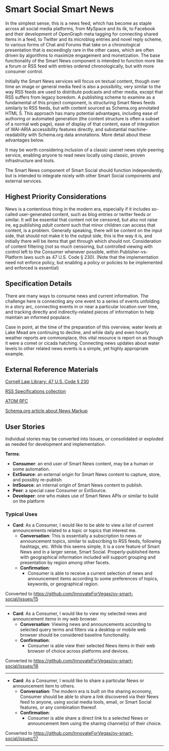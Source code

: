 <!--
 Copyright (C) 2022 Innovate for Vegas Foundation
 
 This file is part of ov-smart-social.
 
 ov-smart-social is free software: you can redistribute it and/or modify
 it under the terms of the GNU General Public License as published by
 the Free Software Foundation, either version 3 of the License, or
 (at your option) any later version.
 
 ov-smart-social is distributed in the hope that it will be useful,
 but WITHOUT ANY WARRANTY; without even the implied warranty of
 MERCHANTABILITY or FITNESS FOR A PARTICULAR PURPOSE.  See the
 GNU General Public License for more details.
 
 You should have received a copy of the GNU General Public License
 along with ov-smart-social.  If not, see <http://www.gnu.org/licenses/>.
-->

# Smart Social Smart News

In the simplest sense, this is a news feed, which has become as staple across all social media platforms, from MySpace and its ilk, to Facebook and their development of OpenGraph meta tagging for connecting shared items in a feed, to Twitter and its microblog entries and novel reply scheme, to various forms of Chat and Forums that take on a chronological presentation that is exceedingly rare in the other cases, which are often driven by algorithms to maximize engagement and monetization. The base functionality of the Smart News component is intended to function more like a forum or RSS feed with entries ordered chronologically, but with more consumer control.

Initially the Smart News services will focus on textual content, though over time an image or general media feed is also a possibility, very similar to the way RSS feeds are used to distribute podcasts and other media, except that RSS suffers from legacy boredom. A publishing scheme to examine as a fundamental of this project component, is structuring Smart News feeds similarly to RSS feeds, but with content sourced as Schema.org annotated HTML 5. This approach has many potential advantages, including ease of authoring or automated generation (the content structure is often a subset of a normal web page), ease of display of that content, ease of integration of WAI-ARIA accessibility features directly, and substantial machine-readability with Schema.org data annotations. More detail about these advantages below.

It may be worth considering inclusion of a classic usenet news style peering service, enabling anyone to read news locally using classic, proven infrastructure and tools.

The Smart News component of Smart Social should function independently, but is intended to integrate nicely with other Smart Social components and external services.

## Highest Priority Considerations

News is a contentious thing in the modern era, especially if it includes so-called user-generated content, such as blog entries or twitter feeds or similar. It will be essential that content not be censored, but also not raise ire, eg publishing *adult content* such that minor children can access that content, is a problem. Generally speaking, there will be content on the input side, that should not make it to the output side, this is the way it is, and initially there will be items that get through which should not. Consideration of content filtering (not so much censoring, but controlled viewing with control left to the Consumer whenever possible, within Publisher-vs-Platform laws such as 47 U.S. Code § 230). (Note that the implementation need not enforce policy, but enabling a policy or policies to be implemented and enforced is essential)

## Specification Details

There are many ways to consume news and current information. The challenge here is connecting any one event to a series of events unfolding in a story arc, connecting events in or near a particular location over time, and tracking directly and indirectly-related pieces of information to help maintain an informed populace.

Case in point, at the time of the preparation of this overview, water levels at Lake Mead are continuing to decline, and while daily and even hourly weather reports are commonplace, this vital resource is report on as though it were a comet or cicada hatching. Connecting news updates about water levels to other related news events is a simple, yet highly appropriate example.

## External Reference Materials

[Cornell Law Library: 47 U.S. Code § 230](https://www.law.cornell.edu/uscode/text/47/230)

[RSS Specifications collection](http://www.rss-specifications.com/)

[ATOM RFC](https://datatracker.ietf.org/doc/html/rfc4287)

[Schema.org article about News Markup](https://schema.org/docs/news.html)

## User Stories

Individual stories may be converted into Issues, or consolidated or exploded as needed for development and implementation.

**Terms**:

- **Consumer**: an end user of Smart News content, may be a human or some automation.
- **ExtSource**: an external origin for Smart News content to capture, store, and possibly re-publish
- **IntSource**: an internal origin of Smart News content to publish.
- **Peer**: a special case Consumer or ExtSource.
- **Developer**: one who makes use of Smart News APIs or similar to build on the platform

### Typical Uses

- **Card**: As a Consumer, I would like to be able to view a list of current announcements related to a topic or topics that interest me.
  - **Conversation**: This is essentially a subscription to news or announcement topics, similar to subscribing to RSS feeds, following hashtags, etc. While this seems simple, it is a core feature of Smart News and in a larger sense, Smart Social. Properly-published items with geographical information included will support grouping and presentation by region among other facets.
  - **Confirmation**:
    - Consumer is able to receive a current selection of news and announcement items according to some preferences of topics, keywords, or geographical region.

Converted to https://github.com/InnovateForVegas/ov-smart-social/issues/15

---

- **Card**: As a Consumer, I would like to view my selected news and announcement items in my web browser.
  - **Conversation**: Viewing news and announcements according to selected query terms and filters via a desktop or mobile web browser should be considered baseline functionality.
  - **Confirmation**:
    - Consumer is able view their selected News items in their web browser of choice across platforms and devices.

Converted to https://github.com/InnovateForVegas/ov-smart-social/issues/16

---

- **Card**: As a Consumer, I would like to share a particular News or announcement item to others.
  - **Conversation**: The modern era is built on the sharing economy, Consumer should be able to share a link discovered via their News feed to anyone, using social media tools, email, or Smart Social features, or any combination thereof.
  - **Confirmation**:
    - Consumer is able share a direct link to a selected News or announcement item using the sharing channel(s) of their choice.

Converted to https://github.com/InnovateForVegas/ov-smart-social/issues/17

---
